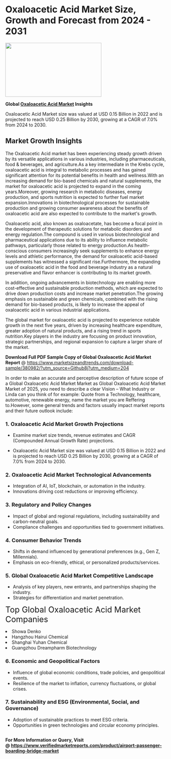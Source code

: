 <H1>Oxaloacetic Acid Market Size, Growth and Forecast from 2024 - 2031</H1><img class="aligncenter size-medium wp-image-584254" src="https://thirdeyenews.in/wp-content/uploads/2024/09/Global-Market-Research-300x168.jpeg" alt="" width="300" height="168" /><p><strong>Global&nbsp;<a href="https://www.marketsizeandtrends.com/download-sample/380982/?utm_source=Github8j?utm_medium=204">Oxaloacetic Acid Market</a> Insights</strong></p><p>Oxaloacetic Acid Market size was valued at USD 0.15 Billion in 2022 and is projected to reach USD 0.25 Billion by 2030, growing at a CAGR of 7.0% from 2024 to 2030.</p><p><h2>Market Growth Insights</h2> <p>The Oxaloacetic Acid market has been experiencing steady growth driven by its versatile applications in various industries, including pharmaceuticals, food & beverages, and agriculture.As a key intermediate in the Krebs cycle, oxaloacetic acid is integral to metabolic processes and has gained significant attention for its potential benefits in health and wellness.With an increasing demand for bio-based chemicals and natural supplements, the market for oxaloacetic acid is projected to expand in the coming years.Moreover, growing research in metabolic diseases, energy production, and sports nutrition is expected to further fuel market expansion.Innovations in biotechnological processes for sustainable production and growing consumer awareness about the benefits of oxaloacetic acid are also expected to contribute to the market's growth.</p> <p>Oxaloacetic acid, also known as oxaloacetate, has become a focal point in the development of therapeutic solutions for metabolic disorders and energy regulation.The compound is used in various biotechnological and pharmaceutical applications due to its ability to influence metabolic pathways, particularly those related to energy production.As health-conscious consumers increasingly seek supplements to enhance energy levels and athletic performance, the demand for oxaloacetic acid-based supplements has witnessed a significant rise.Furthermore, the expanding use of oxaloacetic acid in the food and beverage industry as a natural preservative and flavor enhancer is contributing to its market growth.</p> <p>In addition, ongoing advancements in biotechnology are enabling more cost-effective and sustainable production methods, which are expected to drive down production costs and increase market penetration.The growing emphasis on sustainable and green chemicals, combined with the rising demand for bio-based products, is likely to increase the appeal of oxaloacetic acid in various industrial applications.</p> <p>The global market for oxaloacetic acid is projected to experience notable growth in the next five years, driven by increasing healthcare expenditure, greater adoption of natural products, and a rising trend in sports nutrition.Key players in the industry are focusing on product innovation, strategic partnerships, and regional expansion to capture a larger share of the market.</p> <p><span class=""><strong>Download Full PDF Sample Copy of Global Oxaloacetic Acid Market Report</strong> @ <a href="https://www.marketsizeandtrends.com/download-sample/380982/?utm_source=Github8j?utm_medium=204" target="_blank">https://www.marketsizeandtrends.com/download-sample/380982/?utm_source=Github8j?utm_medium=204</a></span></p><p>In order to make an accurate and perceptive description of future scope of a Global&nbsp;Oxaloacetic Acid Market Market as Global&nbsp;Oxaloacetic Acid Market Market of 2025, you need to describe a clear Vision &ndash; What Industry or Linda can you think of for example: Quote from a Technology, healthcare, automotive, renewable energy, name the market you are Reffering to.However, some general trends and factors usually impact market reports and their future outlook include:</p><h3>1.&nbsp;<strong>Oxaloacetic Acid Market Growth Projections</strong></h3><ul><li>Examine market size trends, revenue estimates and CAGR (Compounded Annual Growth Rate) projections.</li><li><p>Oxaloacetic Acid Market size was valued at USD 0.15 Billion in 2022 and is projected to reach USD 0.25 Billion by 2030, growing at a CAGR of 7.0% from 2024 to 2030.</p></li></ul><h3>2.&nbsp;<strong>Oxaloacetic Acid Market Technological Advancements</strong></h3><ul><li>Integration of AI, IoT, blockchain, or automation in the industry.</li><li>Innovations driving cost reductions or improving efficiency.</li></ul><h3>3.&nbsp;<strong>Regulatory and Policy Changes</strong></h3><ul><li>Impact of global and regional regulations, including sustainability and carbon-neutral goals.</li><li>Compliance challenges and opportunities tied to government initiatives.</li></ul><h3>4.&nbsp;<strong>Consumer Behavior Trends</strong></h3><ul><li>Shifts in demand influenced by generational preferences (e.g., Gen Z, Millennials).</li><li>Emphasis on eco-friendly, ethical, or personalized products/services.</li></ul><h3>5.&nbsp;<strong>Global Oxaloacetic Acid Market Competitive Landscape</strong></h3><ul><li>Analysis of key players, new entrants, and partnerships shaping the industry.</li><li>Strategies for differentiation and market penetration.</li></ul><p data-pm-slice="1 1 []"><span style="color: inherit; font-family: inherit; font-size: 25px;">Top Global Oxaloacetic Acid Market Companies</span></p><div class="" data-test-id=""><p><li>Showa Denko</li><li> Hangzhou Hairui Chemical</li><li> Shanghai Yuhan Chemical</li><li> Guangzhou Dreampharm Biotechnology</li></p></div><h3>6.&nbsp;<strong>Economic and Geopolitical Factors</strong></h3><ul><li>Influence of global economic conditions, trade policies, and geopolitical events.</li><li>Resilience of the market to inflation, currency fluctuations, or global crises.</li></ul><h3>7.&nbsp;<strong>Sustainability and ESG (Environmental, Social, and Governance)</strong></h3><ul><li>Adoption of sustainable practices to meet ESG criteria.</li><li>Opportunities in green technologies and circular economy principles.</li></ul><h2><strong style="font-size: 14px;">For More Information or Query, Visit @&nbsp;</strong><a style="background-color: #ffffff; font-size: 14px;" href="https://www.marketsizeandtrends.com/report/oxaloacetic-acid-market/" target="_blank">https://www.verifiedmarketreports.com/product/airport-passenger-boarding-bridge-market</a></h2>